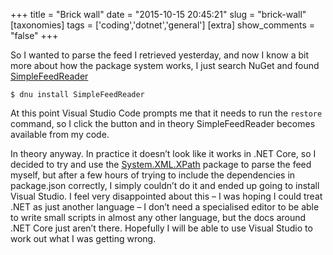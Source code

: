 +++
title = "Brick wall"
date = "2015-10-15 20:45:21"
slug = "brick-wall"
[taxonomies]
tags = ['coding','dotnet','general']
[extra]
show_comments = "false"
+++

So I wanted to parse the feed I retrieved yesterday, and now I know a bit more about how the package system works, I just search NuGet and found [SimpleFeedReader](https://github.com/RobThree/SimpleFeedReader)

`$ dnu install SimpleFeedReader`

At this point Visual Studio Code prompts me that it needs to run the `restore` command, so I click the button and in theory SimpleFeedReader becomes available from my code.

In theory anyway. In practice it doesn’t look like it works in .NET Core, so I decided to try and use the [System.XML.XPath](https://msdn.microsoft.com/en-us/library/system.xml.xpath%28v=vs.110%29.aspx?f=255&MSPPError=-2147217396) package to parse the feed myself, but after a few hours of trying to include the dependencies in package.json correctly, I simply couldn’t do it and ended up going to install Visual Studio. I feel very disappointed about this – I was hoping I could treat .NET as just another language – I don’t need a specialised editor to be able to write small scripts in almost any other language, but the docs around .NET Core just aren’t there. Hopefully I will be able to use Visual Studio to work out what I was getting wrong.

